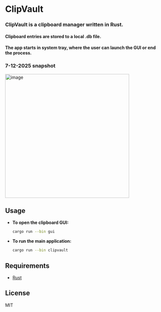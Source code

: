 # ClipVault

### ClipVault is a clipboard manager written in Rust. 
#### Clipboard entries are stored to a local .db file. 
#### The app starts in system tray, where the user can launch the GUI or end the process.
### 7-12-2025 snapshot
<img width="400" height="400" alt="image" src="https://github.com/user-attachments/assets/0dd74c62-2de3-4eb3-a540-f15413a4019e" />




## Usage

- **To open the clipboard GUI:**
    ```sh
    cargo run --bin gui
    ```

- **To run the main application:**
    ```sh
    cargo run --bin clipvault
    ```

## Requirements

- [Rust](https://www.rust-lang.org/tools/install)

## License

MIT
